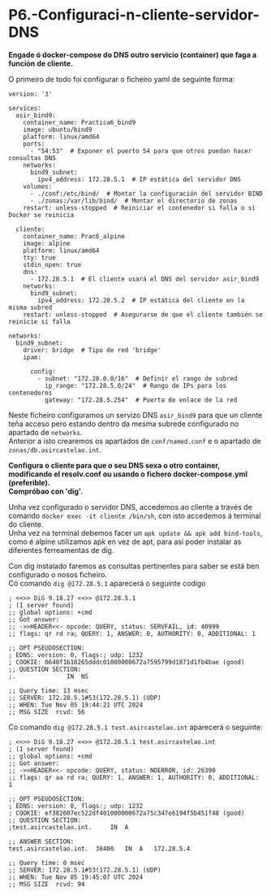 # P6.-Configuraci-n-cliente-servidor-DNS

**Engade ó docker-compose do DNS outro servicio (container) que faga a función de cliente.**

O primeiro de todo foi configurar o ficheiro yaml de seguinte forma:  
```
version: '3'

services:
  asir_bind9:
    container_name: Practica6_bind9
    image: ubuntu/bind9
    platform: linux/amd64
    ports:
      - "54:53"  # Exponer el puerto 54 para que otros puedan hacer consultas DNS
    networks:
      bind9_subnet:
        ipv4_address: 172.28.5.1  # IP estática del servidor DNS
    volumes:
      - ./conf:/etc/bind/  # Montar la configuración del servidor BIND
      - ./zonas:/var/lib/bind/  # Montar el directorio de zonas
    restart: unless-stopped  # Reiniciar el contenedor si falla o si Docker se reinicia

  cliente:
    container_name: Prac6_alpine
    image: alpine
    platform: linux/amd64
    tty: true
    stdin_open: true
    dns:
      - 172.28.5.1  # El cliente usará el DNS del servidor asir_bind9
    networks:
      bind9_subnet:
        ipv4_address: 172.28.5.2  # IP estática del cliente en la misma subred
    restart: unless-stopped  # Asegurarse de que el cliente también se reinicie si falla

networks:
  bind9_subnet:
    driver: bridge  # Tipo de red 'bridge'
    ipam:
     
      config:
        - subnet: "172.28.0.0/16"  # Definir el rango de subred
          ip_range: "172.28.5.0/24"  # Rango de IPs para los contenedores
          gateway: "172.28.5.254"  # Puerta de enlace de la red          
```

Neste ficheiro configuramos un servizo DNS ```asir_bind9``` para que un cliente teña acceso pero estando dentro da mesma subrede configurado no apartado de ```networks```.  
Anterior a isto crearemos os apartados de ```conf/named.conf``` e o apartado de ```zonas/db.asircastelao.int```.

**Configura o cliente para que o seu DNS sexa o otro container, modificando el resolv.conf ou usando o fichero docker-compose.yml (preferible).**    
**Compróbao con 'dig'.**

Unha vez configurado o servidor DNS, accedemos ao cliente a través de comando `docker exec -it cliente /bin/sh`, con isto accedemos á terminal do cliente.  
Unha vez na terminal debemos facer un `apk update && apk add bind-tools`, como é alpine utilizamos apk en vez de apt, para asi poder instalar as diferentes ferreamentas de dig.

Con dig instalado faremos as consultas pertinentes para saber se está ben configurado o nosos ficheiro.  
Có comando `dig @172.28.5.1` aparecerá o seguinte codigo  

```
; <<>> DiG 9.18.27 <<>> @172.28.5.1
; (1 server found)
;; global options: +cmd
;; Got answer:
;; ->>HEADER<<- opcode: QUERY, status: SERVFAIL, id: 40999
;; flags: qr rd ra; QUERY: 1, ANSWER: 0, AUTHORITY: 0, ADDITIONAL: 1

;; OPT PSEUDOSECTION:
; EDNS: version: 0, flags:; udp: 1232
; COOKIE: 0640f1b10265dddc01000000672a7595799d1871d1fb4bae (good)
;; QUESTION SECTION:
;.				IN	NS

;; Query time: 13 msec
;; SERVER: 172.28.5.1#53(172.28.5.1) (UDP)
;; WHEN: Tue Nov 05 19:44:21 UTC 2024
;; MSG SIZE  rcvd: 56
```

Co comando `dig @172.28.5.1 test.asircastelao.int` aparecerá o seguinte:  
```
; <<>> DiG 9.18.27 <<>> @172.28.5.1 test.asircastelao.int
; (1 server found)
;; global options: +cmd
;; Got answer:
;; ->>HEADER<<- opcode: QUERY, status: NOERROR, id: 26390
;; flags: qr aa rd ra; QUERY: 1, ANSWER: 1, AUTHORITY: 0, ADDITIONAL: 1

;; OPT PSEUDOSECTION:
; EDNS: version: 0, flags:; udp: 1232
; COOKIE: ef382607ec522df401000000672a75c347e6194f5b451f48 (good)
;; QUESTION SECTION:
;test.asircastelao.int.		IN	A

;; ANSWER SECTION:
test.asircastelao.int.	38400	IN	A	172.28.5.4

;; Query time: 0 msec
;; SERVER: 172.28.5.1#53(172.28.5.1) (UDP)
;; WHEN: Tue Nov 05 19:45:07 UTC 2024
;; MSG SIZE  rcvd: 94  
```